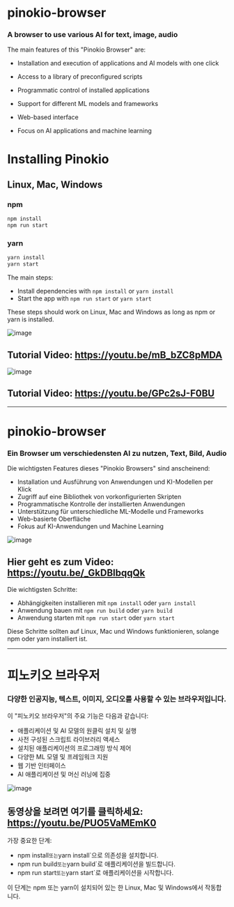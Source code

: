 # pinokio-browser 

### A browser to use various AI for text, image, audio

The main features of this "Pinokio Browser" are:

- Installation and execution of applications and AI models with one click

- Access to a library of preconfigured scripts

- Programmatic control of installed applications

- Support for different ML models and frameworks 

- Web-based interface

- Focus on AI applications and machine learning


# Installing Pinokio 

## Linux, Mac, Windows

### npm

```bash
npm install
npm run start
```

### yarn

```bash  
yarn install
yarn start
```

The main steps:

- Install dependencies with `npm install` or `yarn install`
- Start the app with `npm run start` or `yarn start`

These steps should work on Linux, Mac and Windows as long as npm or yarn is installed.


![image](https://github.com/ogerly/pinokio-browser/assets/1324583/50c2bcce-d25f-44bf-a6d9-d13e0cd80a83)
## Tutorial Video: https://youtu.be/mB_bZC8pMDA


![image](https://github.com/ogerly/pinokio-browser/assets/1324583/0db56fb4-bb95-40ba-9a3d-e3773bd9e8a0)
## Tutorial Video: https://youtu.be/GPc2sJ-F0BU
 

________

# pinokio-browser
### Ein Browser um verschiedensten AI zu nutzen, Text, Bild, Audio

Die wichtigsten Features dieses "Pinokio Browsers" sind anscheinend:

- Installation und Ausführung von Anwendungen und KI-Modellen per Klick
- Zugriff auf eine Bibliothek von vorkonfigurierten Skripten
- Programmatische Kontrolle der installierten Anwendungen
- Unterstützung für unterschiedliche ML-Modelle und Frameworks
- Web-basierte Oberfläche
- Fokus auf KI-Anwendungen und Machine Learning


![image](https://github.com/ogerly/pinokio-browser/assets/1324583/3fcfc0e1-cb4e-4273-8a56-ab221a559348)

## Hier geht es zum Video: https://youtu.be/_GkDBlbqqQk

Die wichtigsten Schritte:

- Abhängigkeiten installieren mit `npm install` oder `yarn install`
- Anwendung bauen mit `npm run build` oder `yarn build`
- Anwendung starten mit `npm run start` oder `yarn start`

Diese Schritte sollten auf Linux, Mac und Windows funktionieren, solange npm oder yarn installiert ist.


_______

# 피노키오 브라우저
### 다양한 인공지능, 텍스트, 이미지, 오디오를 사용할 수 있는 브라우저입니다.

이 "피노키오 브라우저"의 주요 기능은 다음과 같습니다:

- 애플리케이션 및 AI 모델의 원클릭 설치 및 실행
- 사전 구성된 스크립트 라이브러리 액세스
- 설치된 애플리케이션의 프로그래밍 방식 제어
- 다양한 ML 모델 및 프레임워크 지원
- 웹 기반 인터페이스
- AI 애플리케이션 및 머신 러닝에 집중


![image](https://github.com/ogerly/pinokio-browser/assets/1324583/8b29551a-ec5a-44f6-9d33-9757877a6555)

## 동영상을 보려면 여기를 클릭하세요: https://youtu.be/PUO5VaMEmK0

가장 중요한 단계:

- npm install` 또는 `yarn install`으로 의존성을 설치합니다.
- npm run build` 또는 `yarn build`로 애플리케이션을 빌드합니다.
- npm run start` 또는 `yarn start`로 애플리케이션을 시작합니다.

이 단계는 npm 또는 yarn이 설치되어 있는 한 Linux, Mac 및 Windows에서 작동합니다.
